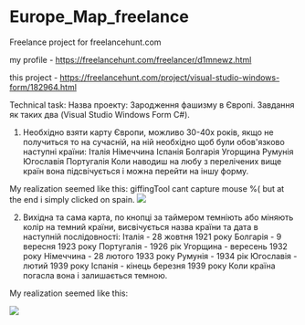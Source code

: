 # Europe_Map_freelance
Freelance project for freelancehunt.com
 
my profile - https://freelancehunt.com/freelancer/d1mnewz.html

this project - https://freelancehunt.com/project/visual-studio-windows-form/182964.html


Technical task:
Назва проекту: Зародження фашизму в Європі. Завдання як таких два (Visual
Studio Windows Form C#).

1. Необхідно взяти карту Європи, можливо 30-40х років, якщо не получиться
то на сучасній, на ній необхідно щоб були обов'язково наступні країни:
Італія
Німеччина
Іспанія
Болгарія
Угорщина
Румунія
Югославія
Португалія
 Коли наводиш на любу з перелічених вище країн вона підсвічується і можна
перейти на іншу форму.


My realization seemed like this:
giffingTool cant capture mouse %(
but at the end i simply clicked on spain.
<img src = "http://savepic.ru/12580568.gif"/>

2. Вихідна та сама карта, по кнопці за таймером темніють або міняють колір
на темний країни, висвічується назва країни та дата  в наступній
послідовності:
Італія - 28 жовтня 1921 року
Болгарія - 9 вересня 1923 року
Португалія - 1926 рік
Угорщина - вересень 1932 року
Німеччина - 28 лютого 1933 року
Румунія - 1934 рік
Югославія - лютий 1939 року
Іспанія - кінець березня 1939 року
Коли країна погасла вона і залишається темною.

My realization seemed like this:

<img src = "http://savepic.ru/12549848.gif"/>

